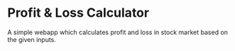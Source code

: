 # Profit & Loss Calculator

A simple webapp which calculates profit and loss in stock market based on the given inputs.
